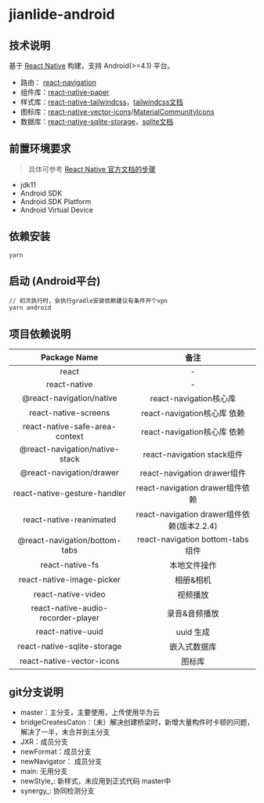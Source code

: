 # jianlide-android

## 技术说明
基于 [React Native](https://reactnative.dev/) 构建，支持 Android(>=4.1) 平台。 
- 路由： [react-navigation](https://reactnavigation.org/)
- 组件库：[react-native-paper](https://callstack.github.io/react-native-paper/index.html) 
- 样式库：[react-native-tailwindcss](https://tvke.github.io/react-native-tailwindcss/)，[tailwindcss文档](https://tailwindcss.com/)
- 图标库：[react-native-vector-icons](https://github.com/oblador/react-native-vector-icons)/[MaterialCommunityIcons](https://materialdesignicons.com/) 
- 数据库：[react-native-sqlite-storage](https://github.com/andpor/react-native-sqlite-storage)，[sqlite文档](https://www.sqlite.org/) 

## 前置环境要求
> 具体可参考 [React Native 官方文档的步骤](https://reactnative.dev/docs/environment-setup)

- jdk11
- Android SDK
- Android SDK Platform
- Android Virtual Device

## 依赖安装
```shell
yarn
```

## 启动 (Android平台)
```shell
// 初次执行时，会执行gradle安装依赖建议有条件开个vpn
yarn android
```

## 项目依赖说明

|Package Name|备注|
|:-:|:-:|
|react|-|
|react-native|-|
|@react-navigation/native|react-navigation核心库|
|react-native-screens|react-navigation核心库 依赖| 
|react-native-safe-area-context|react-navigation核心库 依赖|
|@react-navigation/native-stack|react-navigation stack组件|
|@react-navigation/drawer|react-navigation drawer组件|
|react-native-gesture-handler|react-navigation drawer组件依赖|
|react-native-reanimated|react-navigation drawer组件依赖(版本2.2.4)|
|@react-navigation/bottom-tabs|react-navigation bottom-tabs组件|
|react-native-fs|本地文件操作|
|react-native-image-picker|相册&相机|
|react-native-video|视频播放|
|react-native-audio-recorder-player|录音&音频播放|
|react-native-uuid|uuid 生成|
|react-native-sqlite-storage|嵌入式数据库|
|react-native-vector-icons|图标库|


## git分支说明
- master：主分支，主要使用，上传使用华为云
- bridgeCreatesCaton：（未）解决创建桥梁时，新增大量构件时卡顿的问题，解决了一半，未合并到主分支
- JXR：成员分支
- newFormat：成员分支
- newNavigator： 成员分支
- main: 无用分支
- newStyle_: 新样式，未应用到正式代码 master中
- synergy_: 协同检测分支